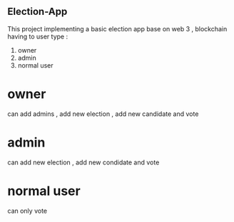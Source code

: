 ## Election-App


This project implementing a basic election app base on web 3 , blockchain having to user type :
1. owner
2. admin
3. normal user


# owner
can add admins , add new election , add new candidate and vote

# admin
can add new election , add new condidate and vote

# normal user
can only vote
